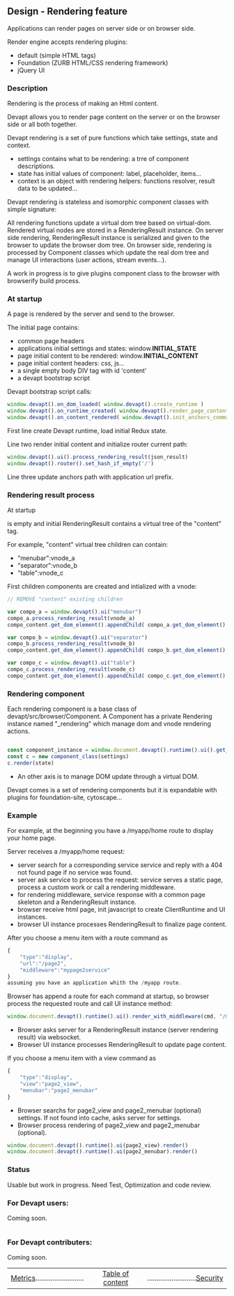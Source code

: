## Design - Rendering feature

Applications can render pages on server side or on browser side.

Render engine accepts rendering plugins:
* default (simple HTML tags)
* Foundation (ZURB HTML/CSS rendering framework)
* jQuery UI

### Description
Rendering is the process of making an Html content.

Devapt allows you to render page content on the server or on the browser side or all both together.

Devapt rendering is a set of pure functions which take settings, state and context.
* settings contains what to be rendering: a trre of component descriptions.
* state has initial values of component: label, placeholder, items...
* context is an object with rendering helpers: functions resolver, result data to be updated...

Devapt rendering is stateless and isomorphic component classes with simple signature:

All rendering functions update a virtual dom tree based on virtual-dom.
Rendered virtual nodes are stored in a RenderingResult instance.
On server side rendering, RenderingResult instance is serialized and given to the browser to update the browser dom tree.
On browser side, rendering is processed by Component classes which update the real dom tree and manage UI interactions (user actions, stream events...).

A work in progress is to give plugins component class to the browser with browserify build process.



### At startup
A page is rendered by the server and send to the browser.

The initial page contains:
* common page headers
* applications initial settings and states: window.__INITIAL_STATE__
* page initial content to be rendered: window.__INITIAL_CONTENT__
* page initial content headers: css, js...
* a single empty body DIV tag with id 'content'
* a devapt bootstrap script

Devapt bootstrap script calls:
```javascript
window.devapt().on_dom_loaded( window.devapt().create_runtime )
window.devapt().on_runtime_created( window.devapt().render_page_content )
window.devapt().on_content_rendered( window.devapt().init_anchors_commands )
```

First line create Devapt runtime, load initial Redux state.

Line two render initial content and initialize router current path:
```javascript
window.devapt().ui().process_rendering_result(json_result)
window.devapt().router().set_hash_if_empty('/')
```

Line three update anchors path with application url prefix.



### Rendering result process
At startup <DIV id="content"> is empty and initial RenderingResult contains a virtual tree of the "content" tag.

For example, "content" virtual tree children can contain:
* "menubar":vnode_a
* "separator":vnode_b
* "table":vnode_c

First children components are created and intialized with a vnode:
```javascript
// REMOVE "content" existing children

var compo_a = window.devapt().ui("menubar")
compo_a.process_rendering_result(vnode_a)
compo_content.get_dom_element().appendChild( compo_a.get_dom_element() )

var compo_b = window.devapt().ui("separator")
compo_b.process_rendering_result(vnode_b)
compo_content.get_dom_element().appendChild( compo_b.get_dom_element() )

var compo_c = window.devapt().ui("table")
compo_c.process_rendering_result(vnode_c)
compo_content.get_dom_element().appendChild( compo_c.get_dom_element() )

```



### Rendering component
Each rendering component is a base class of devapt/src/browser/Component.
A Component has a private Rendering instance named "_rendering" which manage dom and vnode rendering actions.



```javascript

const component_instance = window.document.devapt().runtime().ui().get_component_class(class_name)
const c = new component_class(settings)
c.render(state)
```
* An other axis is to manage DOM update through a virtual DOM.

Devapt comes is a set of rendering components but it is expandable with plugins for foundation-site, cytoscape...




### Example
For example, at the beginning you have a /myapp/home route to display your home page.

Server receives a /myapp/home request:
* server search for a corresponding service service and reply with a 404 not found page if no service was found.
* server ask service to process the request: service serves a static page, process a custom work or call a rendering middleware.
* for rendering middleware, service response with a common page skeleton and a RenderingResult instance.
* browser receive html page, init javascript to create ClientRuntime and UI instances.
* browser UI instance processes RenderingResult to finalize page content.

After you choose a menu item with a route command as
```javascript
{
	"type":"display",
	"url":"/page2",
	"middleware":"mypage2service"
}
assuming you have an application whith the /myapp route.
```
Browser has append a route for each command at startup, so browser process the requested route and call UI instance method:
```javascript
window.document.devapt().runtime().ui().render_with_middleware(cmd, "/myapp/page2", "mypage2service")
```
* Browser asks server for a RenderingResult instance (server rendering result) via websocket.
* Browser UI instance processes RenderingResult to update page content.


If you choose a menu item with a view command as
```javascript
{
	"type":"display",
	"view":"page2_view",
	"menubar":"page2_menubar"
}
```
* Browser searchs for page2_view and page2_menubar (optional) settings. If not found into cache, asks server for settings.
* Browser process rendering of page2_view and page2_menubar (optional).
```javascript
window.document.devapt().runtime().ui(page2_view).render()
window.document.devapt().runtime().ui(page2_menubar).render()
```




### Status

Usable but work in progress.
Need Test, Optimization and code review.




### For Devapt users:
Coming soon.
```javascript
```



### For Devapt contributers:
Coming soon.





|    |     |    |
|:---|:---:|---:|
|[Metrics](https://github.com/lucbories/Devapt/tree/master/docs/features/METRICS.md)..........................|[Table of content](https://github.com/lucbories/Devapt/tree/master/docs/TOC.md)|..........................[Security](https://github.com/lucbories/Devapt/tree/master/docs/features/SECURITY.md)|
